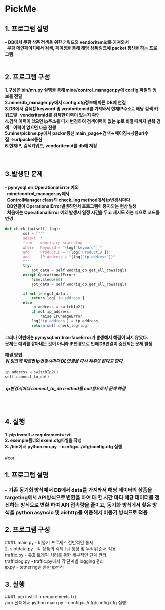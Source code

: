 # PickMe

## 1. 프로그램 설명
#### - DB에서 쿠팡 상품 검색을 위한 키워드와 vendoritemid를 가져와서<br> &nbsp; 쿠팡 메인페이지에서 검색, 페이징을 통해 해당 상품 링크에 packet 통신을 하는 프로그램<br><br>
## 2. 프로그램 구성
####  1.구성은 bin/mn.py 실행을 통해 mine/control_manager.py에 config 파일의 정보를 전달 <br>2.mine/db_manager.py에서 config.cfg정보에 따른 DB에 연결 <br>3.DB에서 검색할 keyword 및 vendoritemid를 가져와서 현재IP주소로 해당 검색 키워드및 &nbsp;&nbsp;vendoritemid를 검색한 이력이 있는지 확인 <br>4.검색 이력이 있으면 ip주소를 다시 변경하여 검색이력이 없는 ip로 바뀔 때까지 반복 검색 &nbsp;&nbsp;&nbsp;이력이 없으면 다음 진행<br> 5.mine/pickme.py에서 packet통신 main_page→검색→페이징→상품url수집&nbsp;→urlpacket통신<br>6.현재IP, 검색키워드, vendoritemid를 db에 저장
<br>

## 3.발생된 문제
#### - pymysql.err.OperationalError 예외<br>&nbsp;&nbsp;mine/control_manager.py에서<br>&nbsp;&nbsp;ControlManager class의 check_log method에서 ip변경시마다<br>&nbsp;&nbsp;DB연결이&nbsp;OperationalError발생하면서 프로그램이 중지되는 현상 발생<br>&nbsp;&nbsp;처음에는 OperationalError 예외 발생시 일정 시간을 두고 재시도 하는 식으로 코드를 변경
```python
def check_log(self, log):   
        sql = f"""
        select  *
        from 	wooriq.cp_searchlog
        where   Keyword = "{log['keyword']}"
        and     ProductID = "{log['ProductID']}"
        and     IP_Address = "{log['ip_address']}"
        """
        try:
            got_data = self.wooriq_db.get_all_rows(sql)
        except OperationalError:
            time.sleep(60)
            got_data = self.wooriq_db.get_all_rows(sql)
            
        if not len(got_data):
            return log['ip_address']
        else:
            ip_address = switchIp2()
            if not ip_address:
                raise IPChangeError
            log['ip_address'] = ip_address
            return self.check_log(log)
```
####  그러나 이번에는 pymysql.err.InterfaceError가 발생해서 해결이 되지 않았다.<br>문제는 예외를 잡아내는 것이 아니라 IP변경으로 인해 DB연결이 중단되는 문제 발생<br><br><strong>[해결 방법](https://community.oracle.com/tech/developers/discussion/547342/how-change-in-ip-address-affects-the-application-server-and-database-server)</strong><br><em>위 링크에 따르면 ip변경시마다 DB연결을 다시 해주면 된다고 한다.</em>
```python
ip_address = switchIp2()
self.connect_to_db()
```
#### &nbsp;<em>ip변경시마다 connect_to_db method를 call함으로서 문제 해결</em>
<br><br>

## 4. 실행
#### 1. pip install -r requirements.txt<br>2. exemple폴더의 exem.cfg파일을 작성<br>3. /bin에서 python mn.py --config=../cfg/config.cfg 실행


#cor

## 1. 프로그램 설명
### - 기존 동기화 방식에서 DB에서 data를 가져와서 해당 데이터의 상품을 targeting에서 API방식으로 변환을 하여 매 한 시간 마다 해당 데이터를 갱신하는 방식으로 변환 하여 API 접속량을 줄이고, 동기화 방식에서 찾은 방식을 python asyncio 및 aiohttp를 이용해서 비동기 방식으로 적용

## 2. 프로그램 구성
###1. main.py - 비동기 프로세스 전반적인 통제<br>2. slotdata.py - 각 상품의 객체 list 생성 및 무작위 순서 적용<br>traffic.py - 유효 트래픽 처리를 위한 세부적인 단계 관리<br>trafficlog.py - traffic.py에서 각 단계별 logging 관리<br>ip.py - tethering을 통한 ip변경

## 3. 실행
###1. pip install -r requirements.txt<br>/cor 폴더에서 python main.py --config=../cfg/config.cfg 실행
